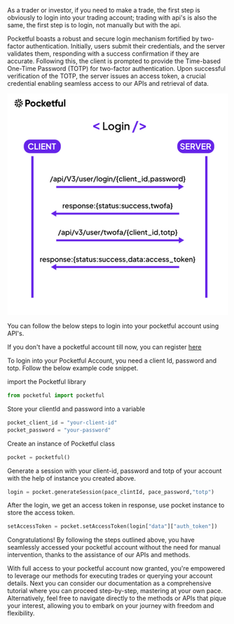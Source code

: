 As a trader or investor, if you need to make a trade, the first step is obviously to login into your trading account; trading with api's is also the same, the first step is to login, not manually but with the api.

Pocketful boasts a robust and secure login mechanism fortified by two-factor authentication. Initially, users submit their credentials, and the server validates them, responding with a success confirmation if they are accurate. Following this, the client is prompted to provide the Time-based One-Time Password (TOTP) for two-factor authentication. Upon successful verification of the TOTP, the server issues an access token, a crucial credential enabling seamless access to our APIs and retrieval of data.

![Login Process Explained](/images/login.jpg)

 You can follow the below steps to login into your pocketful account using API's.

If you don't have a pocketful account till now,  you can register [here](http://www.pocketful.in)

<!-- ## Login -->
To login into your Pocketful Account, you need a client Id, password and totp.
Follow the below example code snippet.

 import the Pocketful library

```python
from pocketful import pocketful
```

 Store your clientId and password into a variable

```python
pocket_client_id = "your-client-id"
pocket_password = "your-password"
```

 Create an instance of Pocketful class
```python
pocket = pocketful()
```

 Generate a session with your client-id, password and totp of your account with the help of instance you created above.
```python
login = pocket.generateSession(pace_clintId, pace_password,"totp")  
```


 After the login, we get an access token in response, use pocket instance to store the access token.
```python
setAccessToken = pocket.setAccessToken(login["data"]["auth_token"])
```

Congratulations! By following the steps outlined above, you have seamlessly accessed your pocketful account without the need for manual intervention, thanks to the assistance of our APIs and methods.


With full access to your pocketful account now granted, you're empowered to leverage our methods for executing trades or querying your account details. Next you can consider our documentation as a comprehensive tutorial where you can proceed step-by-step, mastering at your own pace. Alternatively, feel free to navigate directly to the methods or APIs that pique your interest, allowing you to embark on your journey with freedom and flexibility.




